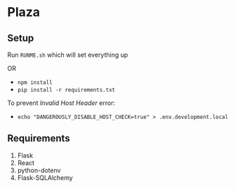 # Plaza

## Setup

Run `RUNME.sh` which will set everything up

OR

- `npm install`
- `pip install -r requirements.txt`

To prevent _Invalid Host Header_ error:

- `echo "DANGEROUSLY_DISABLE_HOST_CHECK=true" > .env.development.local`

## Requirements

1. Flask
2. React
3. python-dotenv
4. Flask-SQLAlchemy
